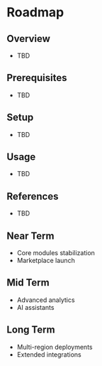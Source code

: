 # Roadmap

## Overview
- TBD

## Prerequisites
- TBD

## Setup
- TBD

## Usage
- TBD

## References
- TBD


## Near Term
- Core modules stabilization
- Marketplace launch

## Mid Term
- Advanced analytics
- AI assistants

## Long Term
- Multi-region deployments
- Extended integrations
